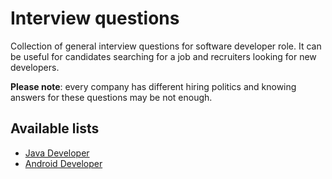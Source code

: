 Interview questions
===================

Collection of general interview questions for software developer role. It can be useful for candidates searching for a job and recruiters looking for new developers.

**Please note**: every company has different hiring politics and knowing answers for these questions may be not enough.

Available lists
---------------
- [Java Developer](https://github.com/pwittchen/interview-questions/blob/master/java-developer.md)
- [Android Developer](https://github.com/pwittchen/interview-questions/blob/master/android-developer.md)
